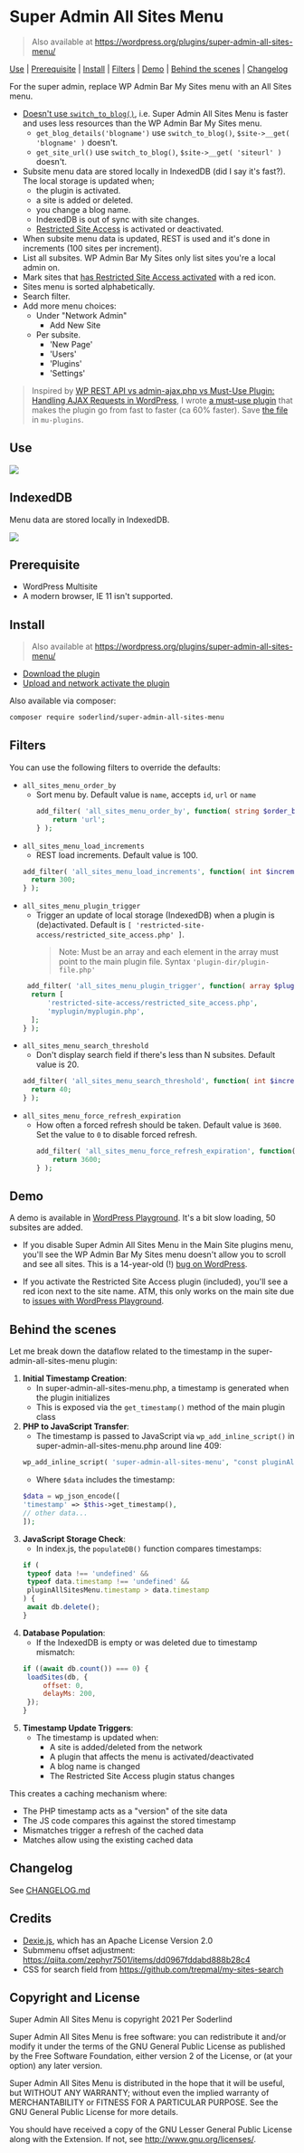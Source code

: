 # Super Admin All Sites Menu

> Also available at https://wordpress.org/plugins/super-admin-all-sites-menu/

[Use](#use) | [Prerequisite](#prerequisite) | [Install](#install) | [Filters](#filters) | [Demo](#demo) | [Behind the scenes](#behind-the-scenes) | [Changelog](CHANGELOG.md)

For the super admin, replace WP Admin Bar My Sites menu with an All Sites menu.

- [Doesn't use `switch_to_blog()`](https://github.com/soderlind/super-admin-all-sites-menu/blob/main/super-admin-all-sites-menu.php#L370-L375), i.e. Super Admin All Sites Menu is faster and uses less resources than the WP Admin Bar My Sites menu.
  - `get_blog_details('blogname')` use `switch_to_blog()`, `$site->__get( 'blogname' )` doesn't.
  - `get_site_url()` use `switch_to_blog()`, `$site->__get( 'siteurl' )` doesn't.
- Subsite menu data are stored locally in IndexedDB (did I say it's fast?). The local storage is updated when;
  - the plugin is activated.
  - a site is added or deleted.
  - you change a blog name.
  - IndexedDB is out of sync with site changes.
  - [Restricted Site Access](https://github.com/10up/restricted-site-access) is activated or deactivated.
- When subsite menu data is updated, REST is used and it's done in increments (100 sites per increment).
- List all subsites. WP Admin Bar My Sites only list sites you're a local admin on.
- Mark sites that [has Restricted Site Access activated](https://github.com/soderlind/super-admin-all-sites-menu/blob/main/super-admin-all-sites-menu.php#L381-L384) with a red icon.
- Sites menu is sorted alphabetically.
- Search filter.
- Add more menu choices:
  - Under "Network Admin"
    - Add New Site
  - Per subsite.
    - 'New Page'
    - 'Users'
    - 'Plugins'
    - 'Settings'

> Inspired by [WP REST API vs admin-ajax.php vs Must-Use Plugin: Handling AJAX Requests in WordPress](https://deliciousbrains.com/comparing-wordpress-rest-api-performance-admin-ajax-php/), I wrote [a must-use plugin](https://gist.github.com/soderlind/0de1272f1be1b3c79d43dd2c51dbddca) that makes the plugin go from fast to faster (ca 60% faster). Save [the file](https://gist.githubusercontent.com/soderlind/0de1272f1be1b3c79d43dd2c51dbddca/raw/2a5797f9d9ed5f0fb9e7e2a912870a8d9c51cfb3/mu-super-admin-all-sites-menu.php) in `mu-plugins`.

## Use

<img src=".wordpress-org/screenshot-1.gif">

## IndexedDB

Menu data are stored locally in IndexedDB.

<img src=".wordpress-org/screenshot-2.png">

## Prerequisite

- WordPress Multisite
- A modern browser, IE 11 isn't supported.

## Install

> Also available at https://wordpress.org/plugins/super-admin-all-sites-menu/

- [Download the plugin](https://github.com/soderlind/super-admin-all-sites-menu/archive/refs/heads/main.zip)
- [Upload and network activate the plugin](https://wordpress.org/support/article/managing-plugins/#manual-upload-via-wordpress-admin)

Also available via composer:

```bash
composer require soderlind/super-admin-all-sites-menu
```

## Filters

You can use the following filters to override the defaults:

- `all_sites_menu_order_by`
  - Sort menu by. Default value is `name`, accepts `id`, `url` or `name`
    ```php
    add_filter( 'all_sites_menu_order_by', function( string $order_by ) : string {
    	return 'url';
    } );
    ```
- `all_sites_menu_load_increments`
  - REST load increments. Default value is 100.
  ```php
  add_filter( 'all_sites_menu_load_increments', function( int $increments ) : int {
  	return 300;
  } );
  ```
- `all_sites_menu_plugin_trigger`
  - Trigger an update of local storage (IndexedDB) when a plugin is (de)activated. Default is `[ 'restricted-site-access/restricted_site_access.php' ]`.
    > Note: Must be an array and each element in the array must point to the main plugin file. Syntax `'plugin-dir/plugin-file.php'`
  ```php
   add_filter( 'all_sites_menu_plugin_trigger', function( array $plugins ) : array {
  	return [
  		'restricted-site-access/restricted_site_access.php',
  		'myplugin/myplugin.php',
  	];
  } );
  ```
- `all_sites_menu_search_threshold`
  - Don't display search field if there's less than N subsites. Default value is 20.
  ```php
  add_filter( 'all_sites_menu_search_threshold', function( int $increments ) : int {
  	return 40;
  } );
  ```
- `all_sites_menu_force_refresh_expiration`
  - How often a forced refresh should be taken. Default value is `3600`. Set the value to `0` to disable forced refresh.
    ```php
    add_filter( 'all_sites_menu_force_refresh_expiration', function( int $seconds ) : int {
    	return 3600;
    } );
    ```

## Demo

A demo is available in [WordPress Playground](https://playground.wordpress.net/?blueprint-url=https://raw.githubusercontent.com/soderlind/super-admin-all-sites-menu/refs/heads/main/.wordpress-org/blueprints/blueprint.json). It's a bit slow loading, 50 subsites are added.

- If you disable Super Admin All Sites Menu in the Main Site plugins menu, you'll see the WP Admin Bar My Sites menu doesn't allow you to scroll and see all sites. This is a 14-year-old (!) [bug on WordPress](https://core.trac.wordpress.org/ticket/15317).

- If you activate the Restricted Site Access plugin (included), you'll see a red icon next to the site name. ATM, this only works on the main site due to [issues with WordPress Playground](https://github.com/WordPress/wordpress-playground/issues/2054).

## Behind the scenes

Let me break down the dataflow related to the timestamp in the super-admin-all-sites-menu plugin:

1. **Initial Timestamp Creation**:
   - In super-admin-all-sites-menu.php, a timestamp is generated when the plugin initializes
   - This is exposed via the `get_timestamp()` method of the main plugin class
2. **PHP to JavaScript Transfer**:
   - The timestamp is passed to JavaScript via `wp_add_inline_script()` in super-admin-all-sites-menu.php around line 409:
   ```php
   wp_add_inline_script( 'super-admin-all-sites-menu', "const pluginAllSitesMenu = {$data};", 'before' );
   ```
   - Where `$data` includes the timestamp:
   ```php
   $data = wp_json_encode([
   'timestamp' => $this->get_timestamp(),
   // other data...
   ]);
   ```
3. **JavaScript Storage Check**:
   - In index.js, the `populateDB()` function compares timestamps:
   ```javascript
   if (
   	typeof data !== 'undefined' &&
   	typeof data.timestamp !== 'undefined' &&
   	pluginAllSitesMenu.timestamp > data.timestamp
   ) {
   	await db.delete();
   }
   ```
4. **Database Population**:
   - If the IndexedDB is empty or was deleted due to timestamp mismatch:
   ```javascript
   if ((await db.count()) === 0) {
   	loadSites(db, {
   		offset: 0,
   		delayMs: 200,
   	});
   }
   ```
5. **Timestamp Update Triggers**:
   - The timestamp is updated when:
     - A site is added/deleted from the network
     - A plugin that affects the menu is activated/deactivated
     - A blog name is changed
     - The Restricted Site Access plugin status changes

This creates a caching mechanism where:

- The PHP timestamp acts as a "version" of the site data
- The JS code compares this against the stored timestamp
- Mismatches trigger a refresh of the cached data
- Matches allow using the existing cached data

## Changelog

See [CHANGELOG.md](CHANGELOG.md)

## Credits

- [Dexie.js](https://github.com/dfahlander/Dexie.js), which has an Apache License Version 2.0
- Submmenu offset adjustment: https://qiita.com/zephyr7501/items/dd0967fddabd888b28c4
- CSS for search field from https://github.com/trepmal/my-sites-search

## Copyright and License

Super Admin All Sites Menu is copyright 2021 Per Soderlind

Super Admin All Sites Menu is free software: you can redistribute it and/or modify it under the terms of the GNU General Public License as published by the Free Software Foundation, either version 2 of the License, or (at your option) any later version.

Super Admin All Sites Menu is distributed in the hope that it will be useful, but WITHOUT ANY WARRANTY; without even the implied warranty of MERCHANTABILITY or FITNESS FOR A PARTICULAR PURPOSE. See the GNU General Public License for more details.

You should have received a copy of the GNU Lesser General Public License along with the Extension. If not, see http://www.gnu.org/licenses/.
